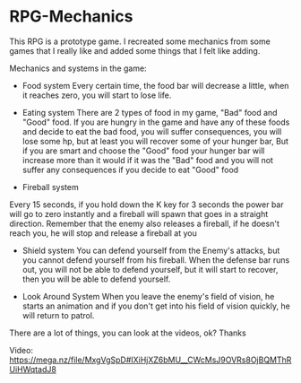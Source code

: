 # RPG-Mechanics

 This RPG is a prototype game. I recreated some mechanics from some games that I really like and added some things that I felt like adding.

Mechanics and systems in the game:

- Food system
Every certain time, the food bar will decrease a little, when it reaches zero, you will start to lose life.

- Eating system
There are 2 types of food in my game, "Bad" food and "Good" food. If you are hungry in the game and have any of these foods and decide to eat the bad food, you will suffer consequences, you will lose some hp, but at least you will recover some of your hunger bar, But if you are smart and choose the "Good" food your hunger bar will increase more than it would if it was the "Bad" food and you will not suffer any consequences if you decide to eat "Good" food

- Fireball system

Every 15 seconds, if you hold down the K key for 3 seconds the power bar will go to zero instantly and a fireball will spawn that goes in a straight direction. Remember that the enemy also releases a fireball, if he doesn't reach you, he will stop and release a fireball at you

- Shield system
You can defend yourself from the Enemy's attacks, but you cannot defend yourself from his fireball. When the defense bar runs out, you will not be able to defend yourself, but it will start to recover, then you will be able to defend yourself.

- Look Around System
When you leave the enemy's field of vision, he starts an animation and if you don't get into his field of vision quickly, he will return to patrol.

There are a lot of things, you can look at the videos, ok? Thanks

Video: https://mega.nz/file/MxgVgSpD#IXiHjXZ6bMU__CWcMsJ9OVRs8OjBQMThRUiHWqtadJ8
